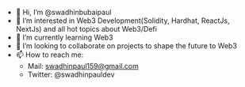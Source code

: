 - 👋 Hi, I’m @swadhinbubaipaul
- 👀 I’m interested in Web3 Development(Solidity, Hardhat, ReactJs, NextJs) and all hot topics about Web3/Defi
- 🌱 I’m currently learning Web3
- 💞️ I’m looking to collaborate on projects to shape the future to Web3
- 📫 How to reach me:
  - Mail: swadhinpaul159@gmail.com
  - Twitter: @swadhinpauldev

<!---
swadhinbubaipaul/swadhinbubaipaul is a ✨ special ✨ repository because its `README.md` (this file) appears on your GitHub profile.
You can click the Preview link to take a look at your changes.
--->
